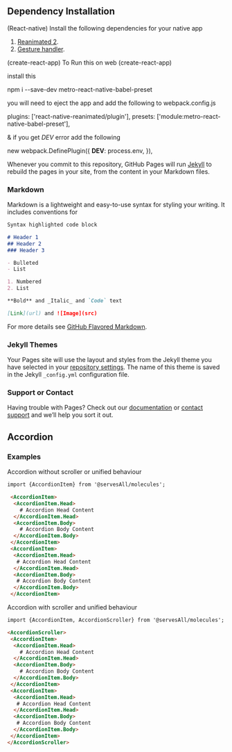 ## Dependency Installation

(React-native)
Install the following dependencies for your native app

1. [Reanimated 2](https://docs.swmansion.com/react-native-reanimated/docs/installation).
2. [Gesture handler](https://docs.swmansion.com/react-native-gesture-handler/docs/#installation).

(create-react-app)
To Run this on web (create-react-app)

install this

npm i --save-dev metro-react-native-babel-preset

you will need to eject the app and add the following to webpack.config.js

 plugins: ['react-native-reanimated/plugin'],
 presets: ['module:metro-react-native-babel-preset'],
 
 & if you get _DEV_ error add the following
 
 new webpack.DefinePlugin({
        __DEV__: process.env,
      }),

Whenever you commit to this repository, GitHub Pages will run [Jekyll](https://jekyllrb.com/) to rebuild the pages in your site, from the content in your Markdown files.

### Markdown

Markdown is a lightweight and easy-to-use syntax for styling your writing. It includes conventions for

```markdown
Syntax highlighted code block

# Header 1
## Header 2
### Header 3

- Bulleted
- List

1. Numbered
2. List

**Bold** and _Italic_ and `Code` text

[Link](url) and ![Image](src)
```

For more details see [GitHub Flavored Markdown](https://guides.github.com/features/mastering-markdown/).

### Jekyll Themes

Your Pages site will use the layout and styles from the Jekyll theme you have selected in your [repository settings](https://github.com/ServesAll/Molecules/settings). The name of this theme is saved in the Jekyll `_config.yml` configuration file.

### Support or Contact

Having trouble with Pages? Check out our [documentation](https://docs.github.com/categories/github-pages-basics/) or [contact support](https://support.github.com/contact) and we’ll help you sort it out.

## Accordion

### Examples

Accordion without scroller or unified behaviour

```markdown
import {AccordionItem} from '@servesAll/molecules';

 <AccordionItem>
  <AccordionItem.Head>
    # Accordion Head Content
  </AccordionItem.Head>
  <AccordionItem.Body>
    # Accordion Body Content
  </AccordionItem.Body>
 </AccordionItem>
 <AccordionItem>
  <AccordionItem.Head>
   # Accordion Head Content
  </AccordionItem.Head>
  <AccordionItem.Body>
   # Accordion Body Content
  </AccordionItem.Body>
 </AccordionItem>
```

Accordion with scroller and unified behaviour

```markdown
import {AccordionItem, AccordionScroller} from '@servesAll/molecules';

<AccordionScroller>
 <AccordionItem>
  <AccordionItem.Head>
    # Accordion Head Content
  </AccordionItem.Head>
  <AccordionItem.Body>
    # Accordion Body Content
  </AccordionItem.Body>
 </AccordionItem>
 <AccordionItem>
  <AccordionItem.Head>
   # Accordion Head Content
  </AccordionItem.Head>
  <AccordionItem.Body>
   # Accordion Body Content
  </AccordionItem.Body>
 </AccordionItem>
</AccordionScroller>
```
